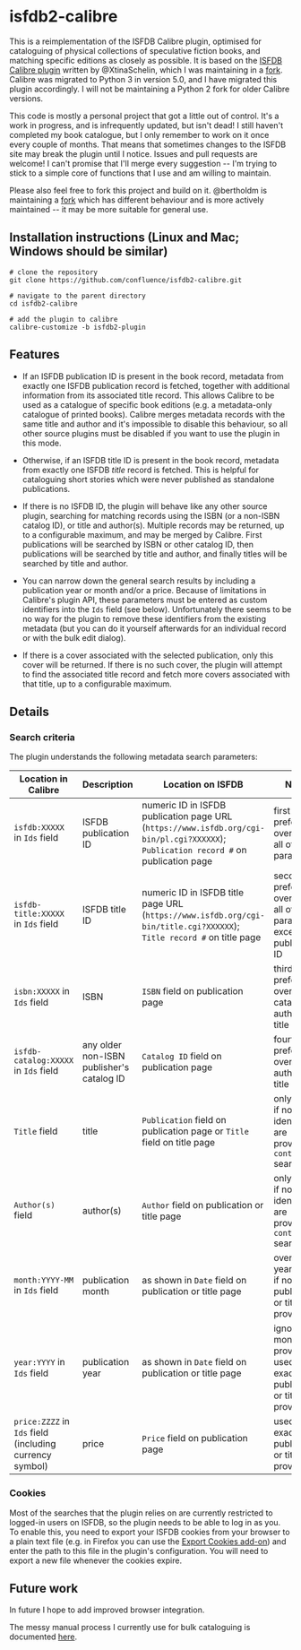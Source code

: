# isfdb2-calibre

This is a reimplementation of the ISFDB Calibre plugin, optimised for cataloguing of physical collections of speculative fiction books, and matching specific editions as closely as possible. It is based on the [ISFDB Calibre plugin][1] written by @XtinaSchelin, which I was maintaining in a [fork][2]. Calibre was migrated to Python 3 in version 5.0, and I have migrated this plugin accordingly. I will not be maintaining a Python 2 fork for older Calibre versions.

This code is mostly a personal project that got a little out of control. It's a work in progress, and is infrequently updated, but isn't dead! I still haven't completed my book catalogue, but I only remember to work on it once every couple of months. That means that sometimes changes to the ISFDB site may break the plugin until I notice. Issues and pull requests are welcome! I can't promise that I'll merge every suggestion -- I'm trying to stick to a simple core of functions that I use and am willing to maintain.

Please also feel free to fork this project and build on it. @bertholdm is maintaining a [fork][3] which has different behaviour and is more actively maintained -- it may be more suitable for general use.

## Installation instructions (Linux and Mac; Windows should be similar)

    # clone the repository
    git clone https://github.com/confluence/isfdb2-calibre.git
    
    # navigate to the parent directory
    cd isfdb2-calibre
    
    # add the plugin to calibre
    calibre-customize -b isfdb2-plugin

## Features

* If an ISFDB publication ID is present in the book record, metadata from exactly one ISFDB publication record is fetched, together with additional information from its associated title record. This allows Calibre to be used as a catalogue of specific book editions (e.g. a metadata-only catalogue of printed books). Calibre merges metadata records with the same title and author and it's impossible to disable this behaviour, so all other source plugins must be disabled if you want to use the plugin in this mode.

* Otherwise, if an ISFDB title ID is present in the book record, metadata from exactly one ISFDB *title* record is fetched. This is helpful for cataloguing short stories which were never published as standalone publications.

* If there is no ISFDB ID, the plugin will behave like any other source plugin, searching for matching records using the ISBN (or a non-ISBN catalog ID), or title and author(s). Multiple records may be returned, up to a configurable maximum, and may be merged by Calibre. First publications will be searched by ISBN or other catalog ID, then publications will be searched by title and author, and finally titles will be searched by title and author.

* You can narrow down the general search results by including a publication year or month and/or a price. Because of limitations in Calibre's plugin API, these parameters must be entered as custom identifiers into the `Ids` field (see below). Unfortunately there seems to be no way for the plugin to remove these identifiers from the existing metadata (but you can do it yourself afterwards for an individual record or with the bulk edit dialog).

* If there is a cover associated with the selected publication, only this cover will be returned. If there is no such cover, the plugin will attempt to find the associated title record and fetch more covers associated with that title, up to a configurable maximum.

## Details

### Search criteria

The plugin understands the following metadata search parameters:

| Location in Calibre | Description | Location on ISFDB | Notes |
| ------------------- | ----------- | ----------------- | ----- |
| `isfdb:XXXXX` in `Ids` field | ISFDB publication ID | numeric ID in ISFDB publication page URL (`https://www.isfdb.org/cgi-bin/pl.cgi?XXXXXX`); `Publication record #` on publication page | first preference; overrides all other parameters |
| `isfdb-title:XXXXX` in `Ids` field | ISFDB title ID | numeric ID in ISFDB title page URL (`https://www.isfdb.org/cgi-bin/title.cgi?XXXXXX`); `Title record #` on title page | second preference; overrides all other parameters except publication ID |
| `isbn:XXXXX` in `Ids` field | ISBN | `ISBN` field on publication page | third preference; overrides catalog ID, author and title |
| `isfdb-catalog:XXXXX` in `Ids` field | any older non-ISBN publisher's catalog ID | `Catalog ID` field on publication page | fourth preference; overrides author and title |
| `Title` field  | title | `Publication` field on publication page or `Title` field on title page | only used if no identifiers are provided; `contains` search |
| `Author(s)` field  | author(s) | `Author` field on publication or title page | only used if no identifiers are provided; `contains` search |
| `month:YYYY-MM` in `Ids` field  | publication month | as shown in `Date` field on publication or title page | overrides year; used if no exact publication or title ID provided |
| `year:YYYY` in `Ids` field  | publication year | as shown in `Date` field on publication or title page | ignored if month provided; used if no exact publication or title ID provided |
| `price:ZZZZ` in `Ids` field (including currency symbol) | price | `Price` field on publication page | used if no exact publication or title ID provided |

### Cookies

Most of the searches that the plugin relies on are currently restricted to logged-in users on ISFDB, so the plugin needs to be able to log in as you. To enable this, you need to export your ISFDB cookies from your browser to a plain text file (e.g. in Firefox you can use the [Export Cookies add-on](https://addons.mozilla.org/en-US/firefox/addon/export-cookies-txt/)) and enter the path to this file in the plugin's configuration. You will need to export a new file whenever the cookies expire.

## Future work

In future I hope to add improved browser integration.

The messy manual process I currently use for bulk cataloguing is documented [here](http://confluence.locustforge.net/blog/posts/isfdb-calibre/).

[1]: https://github.com/XtinaSchelin/isfdb-calibre
[2]: https://github.com/confluence/isfdb-calibre
[3]: https://github.com/bertholdm/isfdb3-calibre
